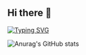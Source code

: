 ## Hi there 👋
[![Typing SVG](https://readme-typing-svg.demolab.com/?lines=Olá,+eu+sou+o+Dan;Second+line+of+text)](https://git.io/typing-svg)

![Anurag's GitHub stats](https://github-readme-stats.vercel.app/api?username=DanCodeMonkey&show_icons=true&theme=tokyonight)

<!--
**DanCodeMonkey/DanCodeMonkey** is a ✨ _special_ ✨ repository because its `README.md` (this file) appears on your GitHub profile.

Here are some ideas to get you started:

- 🔭 I’m currently working on ...
- 🌱 I’m currently learning ...
- 👯 I’m looking to collaborate on ...
- 🤔 I’m looking for help with ...
- 💬 Ask me about ...
- 📫 How to reach me: ...
- 😄 Pronouns: ...
- ⚡ Fun fact: ...
-->
